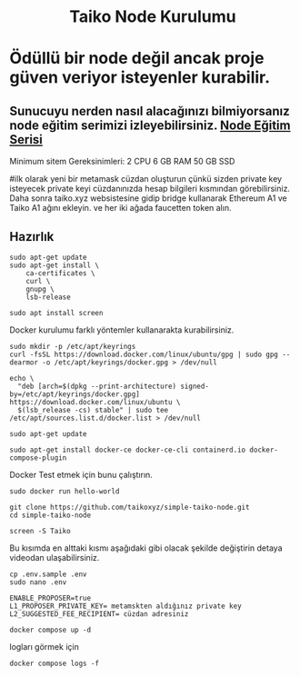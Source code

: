 <h1 align="center"> Taiko Node Kurulumu

# Ödüllü bir node değil ancak proje güven veriyor isteyenler kurabilir.

## Sunucuyu nerden nasıl alacağınızı bilmiyorsanız node eğitim serimizi izleyebilirsiniz. [Node Eğitim Serisi](https://www.youtube.com/playlist?list=PLKxGUfdcj7MVXls2OvTpwx6CnpVJN685w)

Minimum sitem Gereksinimleri:
2 CPU
6 GB RAM
50 GB SSD

#ilk olarak yeni bir metamask cüzdan oluşturun çünkü sizden private key isteyecek private keyi cüzdanınızda hesap bilgileri kısmından görebilirsiniz.
Daha sonra taiko.xyz websistesine gidip bridge kullanarak Ethereum A1 ve Taiko A1 ağını ekleyin. ve her iki ağada faucetten token alın.


## Hazırlık

```
sudo apt-get update
sudo apt-get install \
    ca-certificates \
    curl \
    gnupg \
    lsb-release
```
```
sudo apt install screen
```
Docker kurulumu farklı yöntemler kullanarakta kurabilirsiniz.
```
sudo mkdir -p /etc/apt/keyrings
curl -fsSL https://download.docker.com/linux/ubuntu/gpg | sudo gpg --dearmor -o /etc/apt/keyrings/docker.gpg > /dev/null

```
```
echo \
  "deb [arch=$(dpkg --print-architecture) signed-by=/etc/apt/keyrings/docker.gpg] https://download.docker.com/linux/ubuntu \
  $(lsb_release -cs) stable" | sudo tee /etc/apt/sources.list.d/docker.list > /dev/null
```
```
sudo apt-get update

```
```
sudo apt-get install docker-ce docker-ce-cli containerd.io docker-compose-plugin

```
Docker Test etmek için bunu çalıştırın.
```
sudo docker run hello-world

```
```
git clone https://github.com/taikoxyz/simple-taiko-node.git
cd simple-taiko-node
```
```
screen -S Taiko
```
 Bu kısımda en alttaki kısmı aşağıdaki gibi olacak şekilde değiştirin detaya videodan ulaşabilirsiniz.
```
cp .env.sample .env
sudo nano .env

```
```
ENABLE_PROPOSER=true
L1_PROPOSER_PRIVATE_KEY= metamskten aldığınız private key
L2_SUGGESTED_FEE_RECIPIENT= cüzdan adresiniz
```
```
docker compose up -d
```
logları görmek için
```
docker compose logs -f
```
